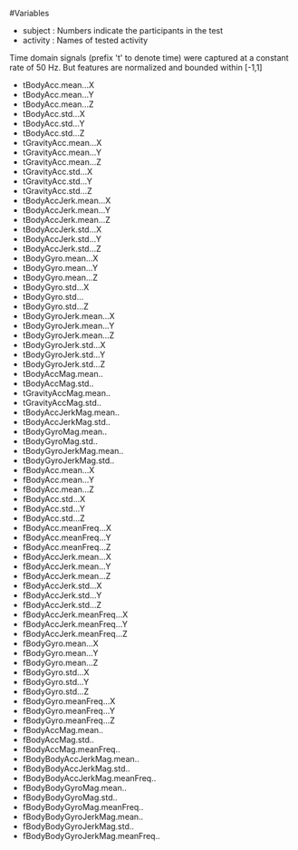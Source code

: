 
#Variables
- subject : Numbers indicate the participants in the test
- activity : Names of tested activity 


Time domain signals (prefix 't' to denote time) were captured at a constant rate of 50 Hz. But features are normalized and bounded within [-1,1]

- tBodyAcc.mean...X
- tBodyAcc.mean...Y 
- tBodyAcc.mean...Z 
- tBodyAcc.std...X 
- tBodyAcc.std...Y 
- tBodyAcc.std...Z 
- tGravityAcc.mean...X 
- tGravityAcc.mean...Y 
- tGravityAcc.mean...Z 
- tGravityAcc.std...X 
- tGravityAcc.std...Y 
- tGravityAcc.std...Z 
- tBodyAccJerk.mean...X 
- tBodyAccJerk.mean...Y 
- tBodyAccJerk.mean...Z 
- tBodyAccJerk.std...X 
- tBodyAccJerk.std...Y 
- tBodyAccJerk.std...Z 
- tBodyGyro.mean...X 
- tBodyGyro.mean...Y 
- tBodyGyro.mean...Z 
- tBodyGyro.std...X 
- tBodyGyro.std...
- tBodyGyro.std...Z 
- tBodyGyroJerk.mean...X 
- tBodyGyroJerk.mean...Y 
- tBodyGyroJerk.mean...Z 
- tBodyGyroJerk.std...X 
- tBodyGyroJerk.std...Y 
- tBodyGyroJerk.std...Z 
- tBodyAccMag.mean.. 
- tBodyAccMag.std.. 
- tGravityAccMag.mean.. 
- tGravityAccMag.std.. 
- tBodyAccJerkMag.mean.. 
- tBodyAccJerkMag.std.. 
- tBodyGyroMag.mean.. 
- tBodyGyroMag.std.. 
- tBodyGyroJerkMag.mean.. 
- tBodyGyroJerkMag.std.. 
- fBodyAcc.mean...X 
- fBodyAcc.mean...Y 
- fBodyAcc.mean...Z 
- fBodyAcc.std...X 
- fBodyAcc.std...Y 
- fBodyAcc.std...Z 
- fBodyAcc.meanFreq...X 
- fBodyAcc.meanFreq...Y 
- fBodyAcc.meanFreq...Z 
- fBodyAccJerk.mean...X 
- fBodyAccJerk.mean...Y 
- fBodyAccJerk.mean...Z 
- fBodyAccJerk.std...X 
- fBodyAccJerk.std...Y 
- fBodyAccJerk.std...Z 
- fBodyAccJerk.meanFreq...X 
- fBodyAccJerk.meanFreq...Y 
- fBodyAccJerk.meanFreq...Z 
- fBodyGyro.mean...X 
- fBodyGyro.mean...Y 
- fBodyGyro.mean...Z 
- fBodyGyro.std...X 
- fBodyGyro.std...Y 
- fBodyGyro.std...Z 
- fBodyGyro.meanFreq...X 
- fBodyGyro.meanFreq...Y 
- fBodyGyro.meanFreq...Z 
- fBodyAccMag.mean.. 
- fBodyAccMag.std.. 
- fBodyAccMag.meanFreq.. 
- fBodyBodyAccJerkMag.mean.. 
- fBodyBodyAccJerkMag.std.. 
- fBodyBodyAccJerkMag.meanFreq.. 
- fBodyBodyGyroMag.mean.. 
- fBodyBodyGyroMag.std.. 
- fBodyBodyGyroMag.meanFreq.. 
- fBodyBodyGyroJerkMag.mean.. 
- fBodyBodyGyroJerkMag.std.. 
- fBodyBodyGyroJerkMag.meanFreq.. 
